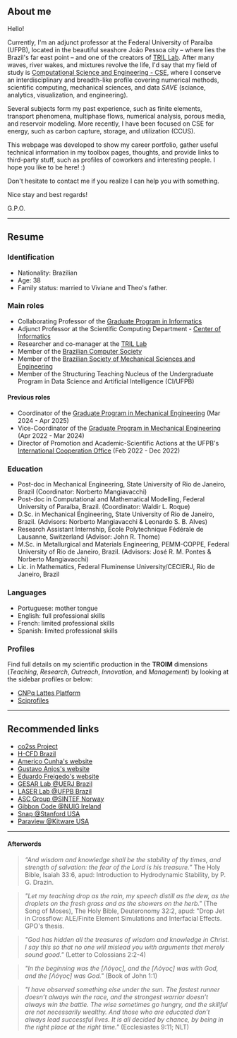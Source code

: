 ## About me

Hello!

Currently, I'm an adjunct professor at the Federal University of Paraíba (UFPB), located in the beautiful seashore João Pessoa city – where lies the Brazil's far east point – and one of the creators of [TRIL Lab](https://tril.ci.ufpb.br). After many waves, river wakes, and mixtures revolve the life, I'd say that my field of study is [Computational Science and Engineering - CSE](https://en.wikipedia.org/wiki/Computational_engineering), where I conserve an interdisciplinary and breadth-like profile covering numerical methods, scientific computing, mechanical sciences, and data _SAVE_ (sciance, analytics, visualization, and engineering).

Several subjects form my past experience, such as finite elements, transport phenomena, multiphase flows, numerical analysis, porous media, and reservoir modeling. More recently, I have been focused on CSE for energy, such as carbon capture, storage, and utilization (CCUS).

This webpage was developed to show my career portfolio, gather useful technical information in my toolbox pages, thoughts, and provide links to third-party stuff, such as profiles of coworkers and interesting people. I hope you like to be here! :) 

Don't hesitate to contact me if you realize I can help you with something.

Nice stay and best regards!

G.P.O.

---
## Resume

### Identification 

- Nationality: Brazilian
- Age: 38
- Family status: married to Viviane and Theo's father.

### Main roles

- Collaborating Professor of the [Graduate Program in Informatics](https://ppgi.ci.ufpb.br)
- Adjunct Professor at the Scientific Computing Department - [Center of Informatics](http://www.ci.ufpb.br)
- Researcher and co-manager at the [TRIL Lab](https://tril.ci.ufpb.br)
- Member of the [Brazilian Computer Society](http://www.sbc.org.br)
- Member of the [Brazilian Society of Mechanical Sciences and Engineering](http://www.abcm.org.br) 
- Member of the Structuring Teaching Nucleus of the Undergraduate Program in Data Science and Artificial Intelligence (CI/UFPB)

#### Previous roles

- Coordinator of the [Graduate Program in Mechanical Engineering](https://sigaa.ufpb.br/sigaa/public/programa/portal.jsf?id=1870) (Mar 2024 - Apr 2025)
- Vice-Coordinator of the [Graduate Program in Mechanical Engineering](https://sigaa.ufpb.br/sigaa/public/programa/portal.jsf?id=1870) (Apr 2022 - Mar 2024)
- Director of Promotion and Academic-Scientific Actions at the UFPB's [International Cooperation Office](http://ufpb.br/acieng) (Feb 2022 - Dec 2022)

### Education

- Post-doc in Mechanical Engineering, State University of Rio de Janeiro, Brazil (Coordinator: Norberto Mangiavacchi)
- Post-doc in Computational and Mathematical Modelling, Federal University of Paraíba, Brazil. (Coordinator: Waldir L. Roque)
- D.Sc. in Mechanical Engineering, State University of Rio de Janeiro, Brazil. (Advisors: Norberto Mangiavacchi & Leonardo S. B. Alves)
- Research Assistant Internship, École Polytechnique Fédérale de Lausanne, Switzerland (Advisor: John R. Thome)
- M.Sc. in Metallurgical and Materials Engineering, PEMM-COPPE, Federal University of Rio de Janeiro, Brazil. (Advisors: José R. M. Pontes & Norberto Mangiavacchi)
- Lic. in Mathematics, Federal Fluminense University/CECIERJ, Rio de Janeiro, Brazil

### Languages

- Portuguese: mother tongue
- English: full professional skills
- French: limited professional skills
- Spanish: limited professional skills

### Profiles 

Find full details on my scientific production in the **TROIM** dimensions (*Teaching*, *Research*, *Outreach*, *Innovation*, and *Management*) by looking at the sidebar profiles or below:

- [CNPq Lattes Platform](http://lattes.cnpq.br/2612838955804083)
- [Sciprofiles](https://sciprofiles.com/profile/2812210)

--- 
## Recommended links

- [co2ss Project](http://www.co2ssproject.com)
- [H-CFD Brazil](https://sites.google.com/view/h-cfdbrazil)
- [Americo Cunha's website](http://www.americocunha.org)
- [Gustavo Anjos's website](https://gustavorabello.github.io)
- [Eduardo Freigedo's website](https://evitral.github.io)
- [GESAR Lab @UERJ Brazil](https://www.gesar.uerj.br)
- [LASER Lab @UFPB Brazil](https://laser.ci.ufpb.br)
- [ASC Group @SINTEF Norway](https://www.sintef.no/en/digital/departments-new/department-of-mathematics-and-cybernetics/research-group-applied-computational-science/)
- [Gibbon Code @NUIG Ireland](https://www.gibboncode.org)
- [Snap @Stanford USA ](https://snap.stanford.edu)
- [Paraview @Kitware USA ](https://www.paraview.org/)


---
#### Afterwords

> *“And wisdom and knowledge shall be the stability of thy times, and strength of salvation: the fear of the Lord is his treasure.”* The Holy Bible, Isaiah 33:6, apud: Introduction to Hydrodynamic Stability, by P. G. Drazin.

> *"Let my teaching drop as the rain, my speech distill as the dew, as the droplets on the fresh grass and as the showers on the herb."* (The Song of Moses), The Holy Bible, Deuteronomy 32:2, apud: "Drop Jet in Crossflow: ALE/Finite Element Simulations and Interfacial Effects. GPO's thesis.

> *"God has hidden all the treasures of wisdom and knowledge in Christ. I say this so that no one will mislead you with arguments that merely sound good."* (Letter to Colossians 2:2-4)

> *"In the beginning was the [Λόγος], and the [Λόγος] was with God, and the [Λόγος] was God."* (Book of John 1:1)

>*"I have observed something else under the sun. The fastest runner doesn’t always win the race, and the strongest warrior doesn’t always win the battle. The wise sometimes go hungry, and the skillful are not necessarily wealthy. And those who are educated don’t always lead successful lives. It is all decided by chance, by being in the right place at the right time."* (Ecclesiastes 9:11; NLT)
